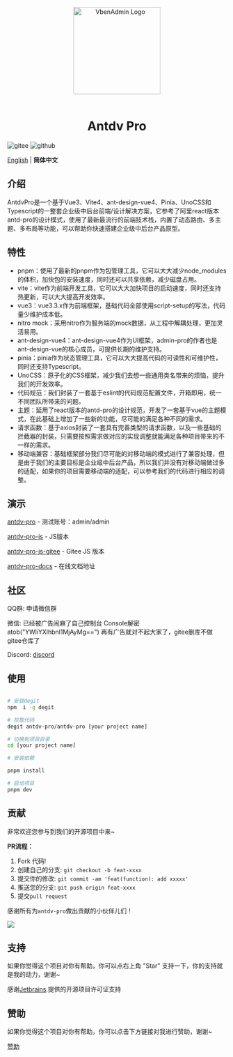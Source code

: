 <div align="center"> <a href="https://github.com/antdv-pro/antdv-pro"> <img alt="VbenAdmin Logo" width="200" height="200" src="./public/logo.svg"> </a> <br> <br>


<h1>Antdv Pro</h1>

</div>

![gitee](https://gitee.com/antdv-pro/antdv-pro/badge/star.svg)
![github](https://img.shields.io/github/stars/antdv-pro/antdv-pro?style=social)


[English](./README.md) | **简体中文**


## 介绍

AntdvPro是一个基于Vue3、Vite4、ant-design-vue4、Pinia、UnoCSS和Typescript的一整套企业级中后台前端/设计解决方案，它参考了阿里react版本antd-pro的设计模式，使用了最新最流行的前端技术栈，内置了动态路由、多主题、多布局等功能，可以帮助你快速搭建企业级中后台产品原型。


## 特性

* pnpm：使用了最新的pnpm作为包管理工具，它可以大大减少node_modules的体积，加快包的安装速度，同时还可以共享依赖，减少磁盘占用。
* vite：vite作为前端开发工具，它可以大大加快项目的启动速度，同时还支持热更新，可以大大提高开发效率。
* vue3：vue3.3.x作为前端框架，基础代码全部使用script-setup的写法，代码量少维护成本低。
* nitro mock：采用nitro作为服务端的mock数据，从工程中解耦处理，更加灵活易用。
* ant-design-vue4：ant-design-vue4作为UI框架，admin-pro的作者也是ant-design-vue的核心成员，可提供长期的维护支持。
* pinia：pinia作为状态管理工具，它可以大大提高代码的可读性和可维护性，同时还支持Typescript。
* UnoCSS：原子化的CSS框架，减少我们去想一些通用类名带来的烦恼，提升我们的开发效率。
* 代码规范：我们封装了一套基于eslint的代码规范配置文件，开箱即用，统一不同团队所带来的问题。
* 主题：延用了react版本的antd-pro的设计规范，开发了一套基于vue的主题模式，在此基础上增加了一些新的功能，尽可能的满足各种不同的需求。
* 请求函数：基于axios封装了一套具有完善类型的请求函数，以及一些基础的拦截器的封装，只需要按照需求做对应的实现调整就能满足各种项目带来的不一样的需求。
* 移动端兼容：基础框架部分我们尽可能的对移动端的模式进行了兼容处理，但是由于我们的主要目标是企业级中后台产品，所以我们并没有对移动端做过多的适配，如果你的项目需要移动端的适配，可以参考我们的代码进行相应的调整。


## 演示

[antdv-pro](https://antdv-pro.com) -  测试账号：admin/admin

[antdv-pro-js](https://github.com/antdv-pro/antdv-pro/tree/feat-js) - JS版本

[antdv-pro-js-gitee](https://gitee.com/antdv-pro/antdv-pro/tree/feat-js/) - Gitee JS 版本

[antdv-pro-docs](https://docs.antdv-pro.com) - 在线文档地址


## 社区

QQ群: 申请微信群

微信: 已经被广告闹麻了自己控制台 Console解密 atob("YWliYXlhbnl1MjAyMg==") 再有广告就对不起大家了，gitee删库不做gitee仓库了

Discord: [discord](https://discord.gg/tPb4G6gXmm)

## 使用

```bash

# 安装degit
npm  i -g degit

# 拉取代码
degit antdv-pro/antdv-pro [your project name]

# 切换到项目目录
cd [your project name]

# 安装依赖

pnpm install

# 启动项目
pnpm dev
```

## 贡献

非常欢迎您参与到我们的开源项目中来~

**PR流程：**

1. Fork 代码!
2. 创建自己的分支: `git checkout -b feat-xxxx`
3. 提交你的修改: `git commit -am 'feat(function): add xxxxx'`
4. 推送您的分支: `git push origin feat-xxxx`
5. 提交`pull request`

感谢所有为`antdv-pro`做出贡献的小伙伴儿们！

<a href="https://github.com/antdv-pro/antdv-pro/graphs/contributors">
  <img src="https://contrib.rocks/image?repo=antdv-pro/antdv-pro&max=100&columns=15" />
</a>


## 支持

如果你觉得这个项目对你有帮助，你可以点右上角 "Star" 支持一下，你的支持就是我的动力，谢谢~

感谢[Jetbrains](https://www.jetbrains.com/?from=antdv-pro).提供的开源项目许可证支持

## 赞助

如果你觉得这个项目对你有帮助，你可以点击下方链接对我进行赞助，谢谢~

[赞助](https://docs.antdv-pro.com/other/sponsor.html)
